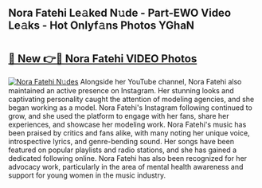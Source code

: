 ## Nora Fatehi Le𝚊ked N𝚞de - Part-EWO Video Le𝚊ks - Hot Onlyf𝚊ns Photos YGhaN

# <h2><a href="http://ab69751.deff.icu/?id=Nora+Fatehi">🔗 New 👉🔴 Nora Fatehi VIDEO Photos</a></h2>

[![Nora Fatehi N𝚞des](https://i.imgur.com/rIISA9y.gif)](http://ab69751.deff.icu/?id=Nora+Fatehi)
Alongside her YouTube channel, Nora Fatehi also maintained an active presence on Instagram. Her stunning looks and captivating personality caught the attention of modeling agencies, and she began working as a model. Nora Fatehi's Instagram following continued to grow, and she used the platform to engage with her fans, share her experiences, and showcase her modeling work. Nora Fatehi's music has been praised by critics and fans alike, with many noting her unique voice, introspective lyrics, and genre-bending sound. Her songs have been featured on popular playlists and radio stations, and she has gained a dedicated following online. Nora Fatehi has also been recognized for her advocacy work, particularly in the area of mental health awareness and support for young women in the music industry.

